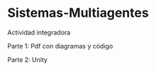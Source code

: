 # Sistemas-Multiagentes

Actividad integradora

Parte 1: Pdf con diagramas y código 


Parte 2: Unity
